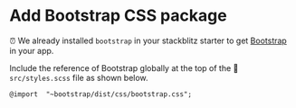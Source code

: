 
# Add Bootstrap CSS package
⏰ We already installed ```bootstrap``` in your stackblitz starter to get [Bootstrap](https://getbootstrap.com/) in your app.

Include the reference of Bootstrap globally at the top of the 📝 `src/styles.scss` file as shown below.

    @import  "~bootstrap/dist/css/bootstrap.css";
